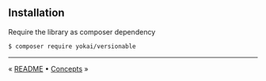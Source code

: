 Installation
------------

Require the library as composer dependency

```bash
$ composer require yokai/versionable
```


---

« [README](../README.md) • [Concepts](2-concepts.md) »
